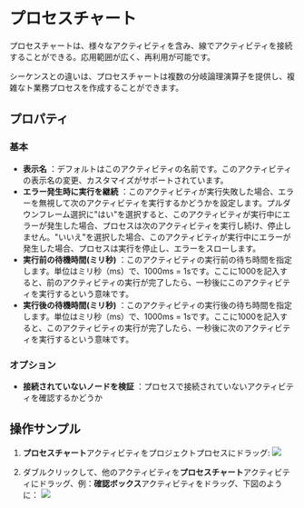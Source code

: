 # プロセスチャート

プロセスチャートは、様々なアクティビティを含み、線でアクティビティを接続することができる。応用範囲が広く、再利用が可能です。

シーケンスとの違いは、プロセスチャートは複数の分岐論理演算子を提供し、複雑なト業務プロセスを作成することができます。

## プロパティ

### 基本

- **表示名** ：デフォルトはこのアクティビティの名前です。このアクティビティの表示名の変更、カスタマイズがサポートされています。
- **エラー発生時に実行を継続** ：このアクティビティが実行失敗した場合、エラーを無視して次のアクティビティを実行するかどうかを設定します。プルダウンフレーム選択に"はい"を選択すると、このアクティビティが実行中にエラーが発生した場合、プロセスは次のアクティビティを実行し続け、停止しません。"いいえ"を選択した場合、このアクティビティが実行中にエラーが発生した場合、プロセスは実行を停止し、エラーをスローします。
- **実行前の待機時間(ミリ秒)** ：このアクティビティの実行前の待ち時間を指定します。単位はミリ秒（ms）で、1000ms = 1sです。ここに1000を記入すると、前のアクティビティの実行が完了したら、一秒後にこのアクティビティを実行するという意味です。
- **実行後の待機時間(ミリ秒)** ：このアクティビティの実行後の待ち時間を指定します。単位はミリ秒（ms）で、1000ms = 1sです。ここに1000を記入すると、このアクティビティの実行が完了したら、一秒後に次のアクティビティを実行するという意味です。

### オプション
- **接続されていないノードを検証** ：プロセスで接続されていないアクティビティを確認するかどうか

## 操作サンプル

1. **プロセスチャート**アクティビティをプロジェクトプロセスにドラッグ:
![](https://docimages.blob.core.chinacloudapi.cn/images/Activities/flowchart-1.png)

2. ダブルクリックして、他のアクティビティを**プロセスチャート**アクティビティにドラッグ、例：**確認ボックス**アクティビティをドラッグ、下図のように：
![](https://docimages.blob.core.chinacloudapi.cn/images/Activities/flowchart-2.png)

